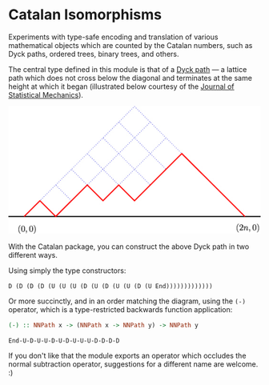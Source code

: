 Catalan Isomorphisms
====================

Experiments with type-safe encoding and translation of various mathematical objects which are counted by the Catalan numbers, such as Dyck paths, ordered trees, binary trees, and others.

The central type defined in this module is that of a [Dyck path](http://mathworld.wolfram.com/DyckPath.html) — a lattice path which does not cross below the diagonal and terminates at the same height at which it began (illustrated below courtesy of the [Journal of Statistical Mechanics](http://iopscience.iop.org/1742-5468/2009/03/P03025/fulltext/)).

![A Dyck Path](dyck-path.jpg)

With the Catalan package, you can construct the above Dyck path in two different ways.

Using simply the type constructors:

```
D (D (D (D (U (U (U (D (U (D (U (U (D (U End)))))))))))))
```

Or more succinctly, and in an order matching the diagram, using the `(-)` operator, which is a type-restricted backwards function application:

```Haskell
(-) :: NNPath x -> (NNPath x -> NNPath y) -> NNPath y
```

```
End-U-D-U-U-D-U-D-U-U-U-D-D-D-D
```

If you don't like that the module exports an operator which occludes the normal subtraction operator, suggestions for a different name are welcome. :)
